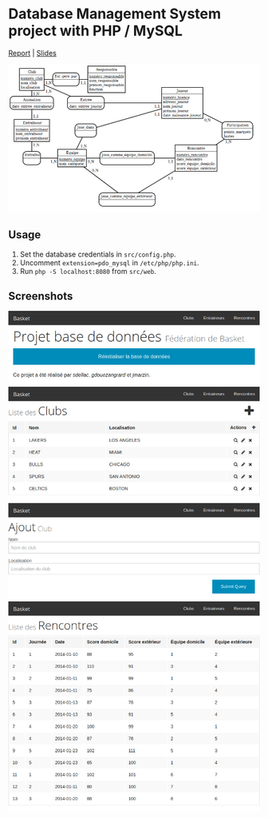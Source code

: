 # Database Management System project with PHP / MySQL

[Report](doc/report/main.pdf) | [Slides](doc/slides.pdf)

![ER model](doc/report/modeleea.png)

## Usage

1. Set the database credentials in `src/config.php`.
2. Uncomment `extension=pdo_mysql` in `/etc/php/php.ini`.
3. Run `php -S localhost:8080` from `src/web`.

## Screenshots

![Index](doc/screenshots/index.png)
![Clubs](doc/screenshots/clubs.png)
![Add club](doc/screenshots/add-club.png)
![Matches](doc/screenshots/matches.png)
